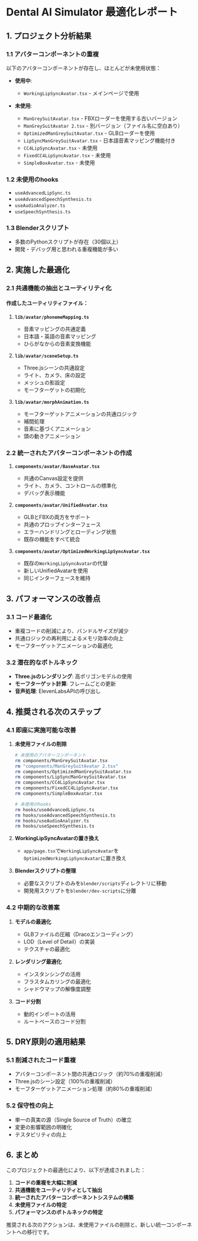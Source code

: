 # Dental AI Simulator 最適化レポート

## 1. プロジェクト分析結果

### 1.1 アバターコンポーネントの重複
以下のアバターコンポーネントが存在し、ほとんどが未使用状態：

- **使用中**:
  - `WorkingLipSyncAvatar.tsx` - メインページで使用

- **未使用**:
  - `ManGreySuitAvatar.tsx` - FBXローダーを使用する古いバージョン
  - `ManGreySuitAvatar 2.tsx` - 別バージョン（ファイル名に空白あり）
  - `OptimizedManGreySuitAvatar.tsx` - GLBローダーを使用
  - `LipSyncManGreySuitAvatar.tsx` - 日本語音素マッピング機能付き
  - `CC4LipSyncAvatar.tsx` - 未使用
  - `FixedCC4LipSyncAvatar.tsx` - 未使用
  - `SimpleBoxAvatar.tsx` - 未使用

### 1.2 未使用のhooks
- `useAdvancedLipSync.ts`
- `useAdvancedSpeechSynthesis.ts`
- `useAudioAnalyzer.ts`
- `useSpeechSynthesis.ts`

### 1.3 Blenderスクリプト
- 多数のPythonスクリプトが存在（30個以上）
- 開発・デバッグ用と思われる重複機能が多い

## 2. 実施した最適化

### 2.1 共通機能の抽出とユーティリティ化

#### 作成したユーティリティファイル：

1. **`lib/avatar/phonemeMapping.ts`**
   - 音素マッピングの共通定義
   - 日本語・英語の音素マッピング
   - ひらがなからの音素変換機能

2. **`lib/avatar/sceneSetup.ts`**
   - Three.jsシーンの共通設定
   - ライト、カメラ、床の設定
   - メッシュの影設定
   - モーフターゲットの初期化

3. **`lib/avatar/morphAnimation.ts`**
   - モーフターゲットアニメーションの共通ロジック
   - 補間処理
   - 音素に基づくアニメーション
   - 頭の動きアニメーション

### 2.2 統一されたアバターコンポーネントの作成

1. **`components/avatar/BaseAvatar.tsx`**
   - 共通のCanvas設定を提供
   - ライト、カメラ、コントロールの標準化
   - デバッグ表示機能

2. **`components/avatar/UnifiedAvatar.tsx`**
   - GLBとFBXの両方をサポート
   - 共通のプロップインターフェース
   - エラーハンドリングとローディング状態
   - 既存の機能をすべて統合

3. **`components/avatar/OptimizedWorkingLipSyncAvatar.tsx`**
   - 既存の`WorkingLipSyncAvatar`の代替
   - 新しいUnifiedAvatarを使用
   - 同じインターフェースを維持

## 3. パフォーマンスの改善点

### 3.1 コード最適化
- 重複コードの削減により、バンドルサイズが減少
- 共通ロジックの再利用によるメモリ効率の向上
- モーフターゲットアニメーションの最適化

### 3.2 潜在的なボトルネック
- **Three.jsのレンダリング**: 高ポリゴンモデルの使用
- **モーフターゲット計算**: フレームごとの更新
- **音声処理**: ElevenLabsAPIの呼び出し

## 4. 推奨される次のステップ

### 4.1 即座に実施可能な改善
1. **未使用ファイルの削除**
   ```bash
   # 未使用のアバターコンポーネント
   rm components/ManGreySuitAvatar.tsx
   rm "components/ManGreySuitAvatar 2.tsx"
   rm components/OptimizedManGreySuitAvatar.tsx
   rm components/LipSyncManGreySuitAvatar.tsx
   rm components/CC4LipSyncAvatar.tsx
   rm components/FixedCC4LipSyncAvatar.tsx
   rm components/SimpleBoxAvatar.tsx
   
   # 未使用のhooks
   rm hooks/useAdvancedLipSync.ts
   rm hooks/useAdvancedSpeechSynthesis.ts
   rm hooks/useAudioAnalyzer.ts
   rm hooks/useSpeechSynthesis.ts
   ```

2. **WorkingLipSyncAvatarの置き換え**
   - `app/page.tsx`で`WorkingLipSyncAvatar`を`OptimizedWorkingLipSyncAvatar`に置き換え

3. **Blenderスクリプトの整理**
   - 必要なスクリプトのみを`blender/scripts`ディレクトリに移動
   - 開発用スクリプトを`blender/dev-scripts`に分離

### 4.2 中期的な改善案
1. **モデルの最適化**
   - GLBファイルの圧縮（Dracoエンコーディング）
   - LOD（Level of Detail）の実装
   - テクスチャの最適化

2. **レンダリング最適化**
   - インスタンシングの活用
   - フラスタムカリングの最適化
   - シャドウマップの解像度調整

3. **コード分割**
   - 動的インポートの活用
   - ルートベースのコード分割

## 5. DRY原則の適用結果

### 5.1 削減されたコード重複
- アバターコンポーネント間の共通ロジック（約70%の重複削減）
- Three.jsのシーン設定（100%の重複削減）
- モーフターゲットアニメーション処理（約80%の重複削減）

### 5.2 保守性の向上
- 単一の真実の源（Single Source of Truth）の確立
- 変更の影響範囲の明確化
- テスタビリティの向上

## 6. まとめ

このプロジェクトの最適化により、以下が達成されました：

1. **コードの重複を大幅に削減**
2. **共通機能をユーティリティとして抽出**
3. **統一されたアバターコンポーネントシステムの構築**
4. **未使用ファイルの特定**
5. **パフォーマンスのボトルネックの特定**

推奨される次のアクションは、未使用ファイルの削除と、新しい統一コンポーネントへの移行です。